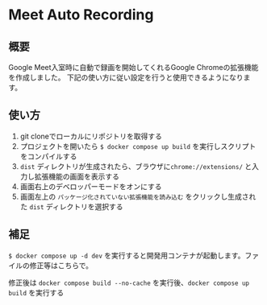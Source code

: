 # Meet Auto Recording

## 概要
Google Meet入室時に自動で録画を開始してくれるGoogle Chromeの拡張機能を作成しました。
下記の使い方に従い設定を行うと使用できるようになります。

## 使い方
1. git cloneでローカルにリポジトリを取得する
2. プロジェクトを開いたら `$ docker compose up build` を実行しスクリプトをコンパイルする
3. `dist` ディレクトリが生成されたら、ブラウザに`chrome://extensions/` と入力し拡張機能の画面を表示する
4. 画面右上のデベロッパーモードをオンにする
5. 画面左上の `パッケージ化されていない拡張機能を読み込む` をクリックし生成された `dist` ディレクトリを選択する

## 補足
`$ docker compose up -d dev` を実行すると開発用コンテナが起動します。ファイルの修正等はこちらで。

修正後は `docker compose build --no-cache` を実行後、`docker compose up build` を実行する